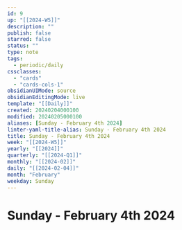 ```yaml
---
id: 9
up: "[[2024-W5]]"
description: ""
publish: false
starred: false
status: ""
type: note
tags:
  - periodic/daily
cssclasses:
  - "cards"
  - "cards-cols-1"
obsidianUIMode: source
obsidianEditingMode: live
template: "[[Daily]]"
created: 20240204000100
modified: 20240205000100
aliases: [Sunday - February 4th 2024]
linter-yaml-title-alias: Sunday - February 4th 2024
title: Sunday - February 4th 2024
week: "[[2024-W5]]"
yearly: "[[2024]]"
quarterly: "[[2024-Q1]]"
monthly: "[[2024-02]]"
daily: "[[2024-02-04]]"
month: "February"
weekday: Sunday
---
```


# Sunday - February 4th 2024
